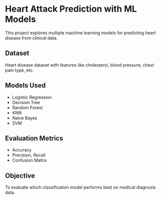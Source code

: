# Heart Attack Prediction with ML Models

This project explores multiple machine learning models for predicting heart disease from clinical data.

## Dataset

Heart disease dataset with features like cholesterol, blood pressure, chest pain type, etc.

## Models Used

-   Logistic Regression
-   Decision Tree
-   Random Forest
-   KNN
-   Naive Bayes
-   SVM

## Evaluation Metrics

-   Accuracy
-   Precision, Recall
-   Confusion Matrix

## Objective

To evaluate which classification model performs best on medical diagnosis data.
